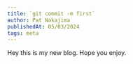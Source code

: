 ```yaml
---
title: `git commit -m first`
author: Pat Nakajima
publishedAt: 05/03/2024
tags: meta
---
```


Hey this is my new blog. Hope you enjoy.
